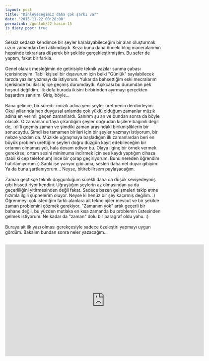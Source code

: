 ```yaml
---
layout: post
title: "Dinleyeceğimiz daha çok şarkı var"
date: '2015-11-22 00:28:00'
permalink: /gunluk/22-kasim-15
is_diary_post: true
---
```

Sessiz sedasız kendimce bir şeyler karalayabileceğim bir alan oluşturmak uzun zamandan beri aklımdaydı. Keza bunu daha önceki blog maceralarımın hepsinde tekrarlara düşerek bir şekilde gerçekleştirmiştim. Bu sefer de yaptım, fakat bir farkla.
<br/><br/>
Genel olarak mesleğimin de getirisiyle teknik yazılar sunma çabası içerisindeyim. Tabii kişisel bir dışavurum için belki "Günlük" sayılabilecek tarzda yazılar yazmayı da istiyorum. Yukarıda bahsettiğim eski mecralarım içerisinde bu ikisi iç içe geçmiş durumdaydı. Açıkcası bu durumdan pek hoşnut değildim. İlk defa burada ikisini birbirinden ayırmayı gerçekten başardım sanırım. Giriş, böyle...<!--more-->
<br/><br/>
Bana gelince, bir süredir müzik adına yeni şeyler üretmenin derdindeyim. Okul yıllarında hep duygusal anlamda çok yüklü olduğum zamanlar müzik adına en verimli geçen zamanlardı. Sanırım şu an ve bundan sonra da böyle olacak. O zamanlar ortaya çıkardığım şeyler doğrudan kişilere bağımlı değil de, -di'li geçmiş zaman ve şimdiki zaman arasındaki birikmişliklerin bir sonucuydu. Şimdi ise tamamen birileri için bir şeyler yazmayı istiyorum, bir nebze yazdım da. Müzikle uğraşmaya başladığım ilk zamanlardan beri en büyük problem ürettiğim şeyleri doğru düzgün kayıt edebileceğim bir ortamın olmamasıydı, hala devam ediyor bu.
Olaya ilginç bir örnek vermek gerekirse; ortam sesini minimuma indirmek için ses kaydı yaptığım cihaza (tabii ki cep telefonum) ince bir çorap geçiriyorum. Bunu nereden öğrendim hatırlamıyorum :) Sanki işe yarıyor gibi ama, sesleri daha net duyar gibiyim. Ya da buna şartlanıyorum... Neyse, bitirebilirsem paylaşacağım.
<br/><br/>
Zaman geçtikçe teknik doygunluğum sürekli daha da düşük seviyedeymiş gibi hissettiriyor kendini. Uğraştığım şeylerin az olmasından ya da geçerliliğini yitirmesinden değil fakat. Sadece bazen gelişmeleri takip etme hızımla ilgili şüphelerim oluyor. Neyse ki henüz bir şey kaçırmış değilim. :) Öğrenmeyi çok istediğim farklı alanlara ait teknolojiler mevcut ve bir şekilde zaman problemini çözmek gerekiyor. "Zamanım yok" artık geçerli bir bahane değil, bu yüzden mutlaka en kısa zamanda bu problemin üstesinden gelmek istiyorum. Ne kadar da "zaman" dolu bir paragraf oldu yahu. :)
<br/><br/>
Buraya ait ilk yazı olması gerekçesiyle sadece özeleştiri yapmayı uygun gördüm. Bakalım bundan sonra neler yazacağım...
<br/><br/>
<iframe width="640" height="360" src="https://www.youtube.com/embed/W2Co7p0uKls?rel=0&amp;controls=0" frameborder="0" allowfullscreen="allowfullscreen"></iframe>
